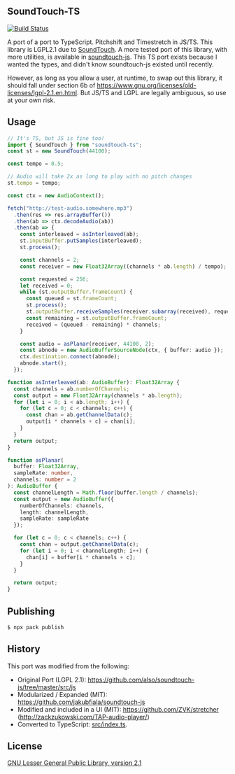 ## SoundTouch-TS

[![Build Status](https://travis-ci.org/kirbysayshi/soundtouch-ts.svg?branch=master)](https://travis-ci.org/kirbysayshi/soundtouch-ts)

A port of a port to TypeScript. Pitchshift and Timestretch in JS/TS. This library is LGPL2.1 due to [SoundTouch](https://gitlab.com/soundtouch/soundtouch). A more tested port of this library, with more utilities, is available in [soundtouch-js](https://github.com/cutterbl/SoundTouchJS). This TS port exists because I wanted the types, and didn't know soundtouch-js existed until recently.

However, as long as you allow a user, at runtime, to swap out this library, it should fall under section 6b of https://www.gnu.org/licenses/old-licenses/lgpl-2.1.en.html. But JS/TS and LGPL are legally ambiguous, so use at your own risk.

## Usage

```ts
// It's TS, but JS is fine too!
import { SoundTouch } from "soundtouch-ts";
const st = new SoundTouch(44100);

const tempo = 0.5;

// Audio will take 2x as long to play with no pitch changes
st.tempo = tempo;

const ctx = new AudioContext();

fetch("http://test-audio.somewhere.mp3")
  .then(res => res.arrayBuffer())
  .then(ab => ctx.decodeAudio(ab))
  .then(ab => {
    const interleaved = asInterleaved(ab);
    st.inputBuffer.putSamples(interleaved);
    st.process();

    const channels = 2;
    const receiver = new Float32Array((channels * ab.length) / tempo);

    const requested = 256;
    let received = 0;
    while (st.outputBuffer.frameCount) {
      const queued = st.frameCount;
      st.process();
      st.outputBuffer.receiveSamples(receiver.subarray(received), requested);
      const remaining = st.outputBuffer.frameCount;
      received = (queued - remaining) * channels;
    }

    const audio = asPlanar(receiver, 44100, 2);
    const abnode = new AudioBufferSourceNode(ctx, { buffer: audio });
    ctx.destination.connect(abnode);
    abnode.start();
  });

function asInterleaved(ab: AudioBuffer): Float32Array {
  const channels = ab.numberOfChannels;
  const output = new Float32Array(channels * ab.length);
  for (let i = 0; i < ab.length; i++) {
    for (let c = 0; c < channels; c++) {
      const chan = ab.getChannelData(c);
      output[i * channels + c] = chan[i];
    }
  }
  return output;
}

function asPlanar(
  buffer: Float32Array,
  sampleRate: number,
  channels: number = 2
): AudioBuffer {
  const channelLength = Math.floor(buffer.length / channels);
  const output = new AudioBuffer({
    numberOfChannels: channels,
    length: channelLength,
    sampleRate: sampleRate
  });

  for (let c = 0; c < channels; c++) {
    const chan = output.getChannelData(c);
    for (let i = 0; i < channelLength; i++) {
      chan[i] = buffer[i * channels + c];
    }
  }

  return output;
}
```

## Publishing

```sh
$ npx pack publish
```

## History

This port was modified from the following:

- Original Port (LGPL 2.1): https://github.com/also/soundtouch-js/tree/master/src/js
- Modularized / Expanded (MIT): https://github.com/jakubfiala/soundtouch-js
- Modified and included in a UI (MIT): https://github.com/ZVK/stretcher (http://zackzukowski.com/TAP-audio-player/)
- Converted to TypeScript: [src/index.ts](src/index.ts).

## License

[GNU Lesser General Public Library, version 2.1](https://www.gnu.org/licenses/lgpl-2.1.en.html)
